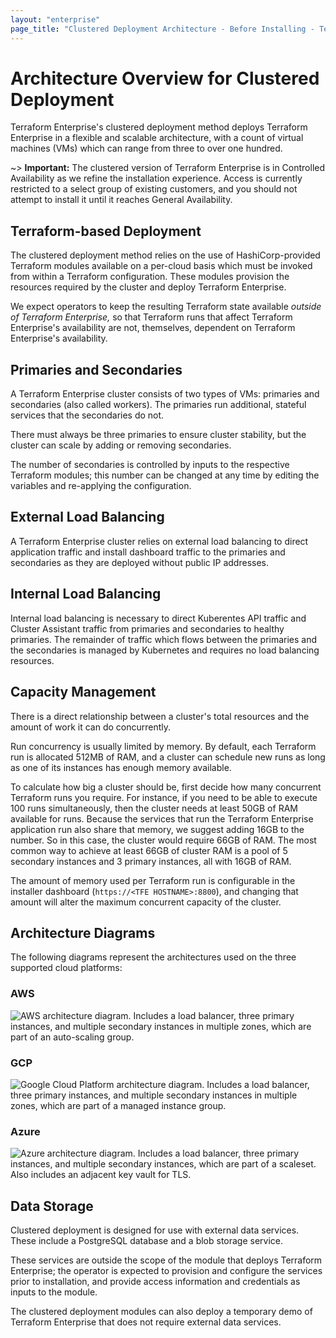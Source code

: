 ```yaml
---
layout: "enterprise"
page_title: "Clustered Deployment Architecture - Before Installing - Terraform Enterprise"
---
```


# Architecture Overview for Clustered Deployment

Terraform Enterprise's clustered deployment method deploys Terraform
Enterprise in a flexible and scalable architecture, with a count of
virtual machines (VMs) which can range from three to over one hundred.

~> **Important:** The clustered version of Terraform Enterprise is in Controlled Availability as we refine the installation experience. Access is currently restricted to a select group of existing customers, and you should not attempt to install it until it reaches General Availability.

## Terraform-based Deployment

The clustered deployment method relies on the use of HashiCorp-provided
Terraform modules available on a per-cloud basis which must be invoked from within a Terraform configuration. These modules
provision the resources required by the cluster and deploy Terraform
Enterprise.

We expect operators to keep the resulting Terraform state available _outside of Terraform Enterprise,_ so that Terraform runs that affect Terraform Enterprise's availability are not, themselves, dependent on Terraform Enterprise's availability.

## Primaries and Secondaries

A Terraform Enterprise cluster consists of two types of VMs: primaries
and secondaries (also called workers). The primaries run additional,
stateful services that the secondaries do not.

There must always be three primaries to ensure cluster stability, but
the cluster can scale by adding or removing secondaries.

The number of secondaries is controlled by inputs to the respective
Terraform modules; this number can be changed at any time by editing
the variables and re-applying the configuration.

## External Load Balancing

A Terraform Enterprise cluster relies on external load balancing to
direct application traffic and install dashboard traffic to the
primaries and secondaries as they are deployed without public IP
addresses.

## Internal Load Balancing

Internal load balancing is necessary to direct Kuberentes API traffic
and Cluster Assistant traffic from primaries and secondaries to healthy
primaries. The remainder of traffic which flows between the primaries
and the secondaries is managed by Kubernetes and requires no load
balancing resources.

## Capacity Management

There is a direct relationship between a cluster's total resources and the amount of work it can do concurrently.

Run concurrency is usually limited by memory. By default, each Terraform run is allocated 512MB of RAM, and a cluster can schedule new runs as long as one of its instances has enough memory available.

To calculate how big a cluster should be, first decide how many concurrent Terraform runs you require. For instance, if you need to be able to execute 100 runs simultaneously, then the cluster needs at least 50GB of RAM available for runs. Because the services that run the Terraform Enterprise application run also share that memory, we suggest adding 16GB to the number. So in this case, the cluster would require 66GB of RAM. The most common way to achieve at least 66GB of cluster RAM is a pool of 5 secondary instances and 3 primary instances, all with 16GB of RAM.

The amount of memory used per Terraform run is configurable in the installer dashboard (`https://<TFE HOSTNAME>:8800`), and changing that amount will alter the maximum concurrent capacity of the cluster.

## Architecture Diagrams

The following diagrams represent the architectures used on the three supported cloud platforms:

### AWS

![AWS architecture diagram. Includes a load balancer, three primary instances, and multiple secondary instances in multiple zones, which are part of an auto-scaling group.](https://github.com/hashicorp/terraform-aws-terraform-enterprise/blob/master/assets/aws_diagram.jpg?raw=true)

### GCP

![Google Cloud Platform architecture diagram. Includes a load balancer, three primary instances, and multiple secondary instances in multiple zones, which are part of a managed instance group.](https://github.com/hashicorp/terraform-google-terraform-enterprise/blob/master/assets/gcp_diagram.jpg?raw=true)

### Azure

![Azure architecture diagram. Includes a load balancer, three primary instances, and multiple secondary instances, which are part of a scaleset. Also includes an adjacent key vault for TLS.](https://github.com/hashicorp/terraform-azurerm-terraform-enterprise/blob/master/assets/azure_diagram.png?raw=true)

## Data Storage

Clustered deployment is designed for use with external data services. These include a PostgreSQL database and a blob storage service.

These services are outside the scope of the module that deploys Terraform Enterprise; the operator is expected to provision and configure the services prior to installation, and provide access information and credentials as inputs to the module.

The clustered deployment modules can also deploy a temporary demo of Terraform Enterprise that does not require external data services.
